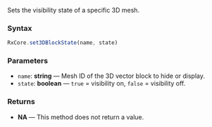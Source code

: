 Sets the visibility state of a specific 3D mesh.

### Syntax

```typescript
RxCore.set3DBlockState(name, state)
```

### Parameters

- `name`: **string** — Mesh ID of the 3D vector block to hide or display.
- `state`: **boolean** — `true` = visibility on, `false` = visibility off.

### Returns

- **NA** — This method does not return a value.